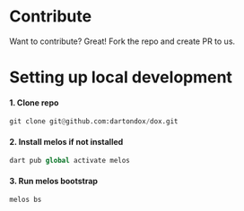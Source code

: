 # Contribute 

Want to contribute? Great! Fork the repo and create PR to us.

# Setting up local development

#### 1. Clone repo

```py
git clone git@github.com:dartondox/dox.git
```

#### 2. Install melos if not installed 

```py
dart pub global activate melos
```

#### 3. Run melos bootstrap

```py
melos bs
```

